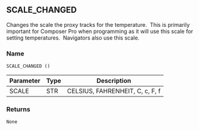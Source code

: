 ## SCALE\_CHANGED

Changes the scale the proxy tracks for the temperature.  This is primarily important for Composer Pro when programming as it will use this scale for setting temperatures.  Navigators also use this scale. 


### Name

`SCALE_CHANGED ()` 


| Parameter | Type | Description                     |
| --------- | ---- | ------------------------------- |
| SCALE     | STR  | CELSIUS, FAHRENHEIT, C, c, F, f |

 

### Returns

`None`


